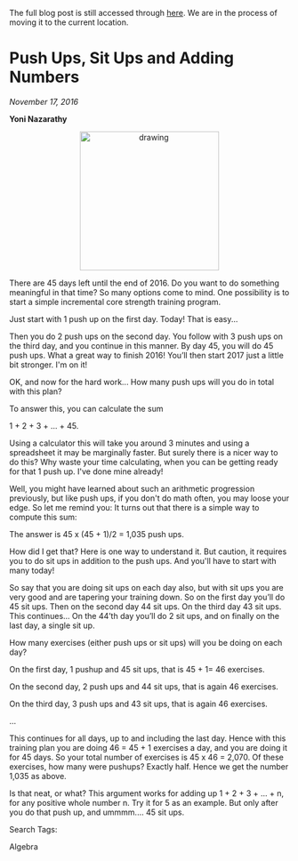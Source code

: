 The full blog post is still accessed through [here](https://www.1onepsilon.com/single-post/2016/11/17/Push-Ups-Sit-Ups-and-Adding-Numbers). We are in the process of moving it to the current location.


# Push Ups, Sit Ups and Adding Numbers
*November 17, 2016*

**Yoni Nazarathy**

<center>
 <img class = "blog-inline-image" src="https://es-app.com/assets/ANCV64.png" alt="drawing" width="250px"/>
</center> 

There are 45 days left until the end of 2016. Do you want to do something meaningful in that time? So many options come to mind. One possibility is to start a simple incremental core strength training program.

 

Just start with 1 push up on the first day. Today! That is easy...

 

Then you do 2 push ups on the second day. You follow with 3 push ups on the third day, and you continue in this manner. By day 45, you will do 45 push ups. What a great way to finish 2016! You’ll then start 2017 just a little bit stronger. I'm on it!

 

OK, and now for the hard work... How many push ups will you do in total with this plan?

 

To answer this, you can calculate the sum

1 + 2 + 3 + … + 45.

 

Using a calculator this will take you around 3 minutes and using a spreadsheet it may be marginally faster. But surely there is a nicer way to do this? Why waste your time calculating, when you can be getting ready for that 1 push up. I've done mine already!

 

Well, you might have learned about such an arithmetic progression previously, but like push ups, if you don't do math often, you may loose your edge. So let me remind you: It turns out that there is a simple way to compute this sum:

 

The answer is 45 x (45 + 1)/2 =  1,035 push ups.

 

How did I get that? Here is one way to understand it. But caution, it requires you to do sit ups in addition to the push ups. And you'll have to start with many today!

 

So say that you are doing sit ups on each day also, but with sit ups you are very good and are tapering your training down. So on the first day you’ll do 45 sit ups. Then on the second day 44 sit ups. On the third day 43 sit ups. This continues... On the 44’th day you’ll do 2 sit ups, and on finally on the last day, a single sit up.

 

How many exercises (either push ups or sit ups) will you be doing on each day?

 

On the first day, 1 pushup and 45 sit ups, that is 45 + 1= 46 exercises.

On the second day, 2 push ups and 44 sit ups, that is again 46 exercises.

On the third day, 3 push ups and 43 sit ups, that is again 46 exercises.

...

 

This continues for all days, up to and including the last day. Hence with this training plan you are doing 46 = 45 + 1 exercises a day, and you are doing it for 45 days. So your total number of exercises is 45 x 46 = 2,070. Of these exercises, how many were pushups? Exactly half. Hence we get the number 1,035 as above.

 

Is that neat, or what? This argument works for adding up 1 + 2 + 3 + ... + n, for any positive whole number n. Try it for 5 as an example. But only after you do that push up, and ummmm.... 45 sit ups.

 

 

 

Search Tags:

Algebra

